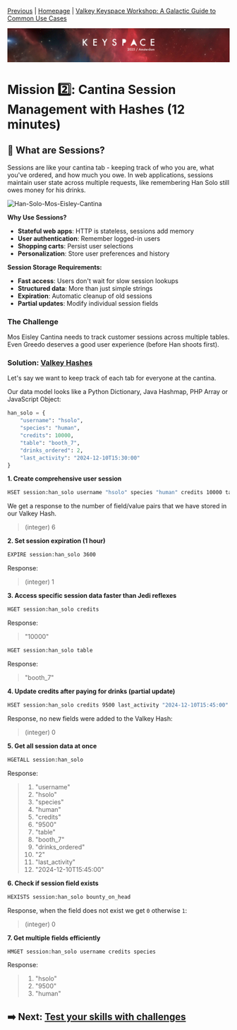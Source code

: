 [Previous](../docs/missions.md) | [Homepage](../../../README.md) | [Valkey Keyspace Workshop: A Galactic Guide to Common Use Cases](../../../README.md)

![Keyspace](../../../static/img/keyspace-backdrop.png)

# Mission 2️⃣: Cantina Session Management with Hashes (12 minutes)

## 🌟 What are Sessions?
Sessions are like your cantina tab - keeping track of who you are, what you've ordered, and how much you owe. In web applications, sessions maintain user state across multiple requests, like remembering Han Solo still owes money for his drinks.

![Han-Solo-Mos-Eisley-Cantina](https://media2.giphy.com/media/v1.Y2lkPTc5MGI3NjExZ2k2cmY3MWdrbmd1YmdzcDY1MzQ1OHB0NDFvOHAzaDJhdXE2Y3U2eiZlcD12MV9pbnRlcm5hbF9naWZfYnlfaWQmY3Q9Zw/xTiIzET0onuPUotXjy/giphy.gif)

**Why Use Sessions?**
- **Stateful web apps**: HTTP is stateless, sessions add memory
- **User authentication**: Remember logged-in users
- **Shopping carts**: Persist user selections
- **Personalization**: Store user preferences and history

**Session Storage Requirements:**
- **Fast access**: Users don't wait for slow session lookups  
- **Structured data**: More than just simple strings
- **Expiration**: Automatic cleanup of old sessions
- **Partial updates**: Modify individual session fields

### The Challenge
Mos Eisley Cantina needs to track customer sessions across multiple tables. Even Greedo deserves a good user experience (before Han shoots first).

### Solution: [Valkey Hashes](https://valkey.io/commands/#hash)

Let's say we want to keep track of each tab for everyone at the cantina.

Our data model looks like a Python Dictionary, Java Hashmap, PHP Array or JavaScript Object:

```python
han_solo = {
    "username": "hsolo",
    "species": "human",
    "credits": 10000,
    "table": "booth_7",
    "drinks_ordered": 2,
    "last_activity": "2024-12-10T15:30:00"
}
```

__1. Create comprehensive user session__
```bash
HSET session:han_solo username "hsolo" species "human" credits 10000 table "booth_7" drinks_ordered "2" last_activity "2024-12-10T15:30:00"
```

We get a response to the number of field/value pairs that we have stored in our Valkey Hash.
> (integer) 6

__2. Set session expiration (1 hour)__

```bash
EXPIRE session:han_solo 3600
```

Response:
> (integer) 1

__3. Access specific session data faster than Jedi reflexes__

```bash
HGET session:han_solo credits
```

Response:
> "10000"

```bash
HGET session:han_solo table
```

Response:
> "booth_7"

__4. Update credits after paying for drinks (partial update)__

```bash
HSET session:han_solo credits 9500 last_activity "2024-12-10T15:45:00"
```

Response, no new fields were added to the Valkey Hash:
> (integer) 0

__5. Get all session data at once__

```bash
HGETALL session:han_solo
```

Response:
>
>  1) "username"
>  2) "hsolo"
>  3) "species"
>  4) "human"
>  5) "credits"
>  6) "9500"
>  7) "table"
>  8) "booth_7"
>  9) "drinks_ordered"
> 10) "2"
> 11) "last_activity"
> 12) "2024-12-10T15:45:00"
>

__6. Check if session field exists__

```bash
HEXISTS session:han_solo bounty_on_head
```

Response, when the field does not exist we get `0` otherwise `1`:
> (integer) 0

__7. Get multiple fields efficiently__

```bash
HMGET session:han_solo username credits species
```

Response:
>
> 1) "hsolo"
> 2) "9500"
> 3) "human"
>

## ➡️ Next: [Test your skills with challenges](../sessions/challenge.md)
